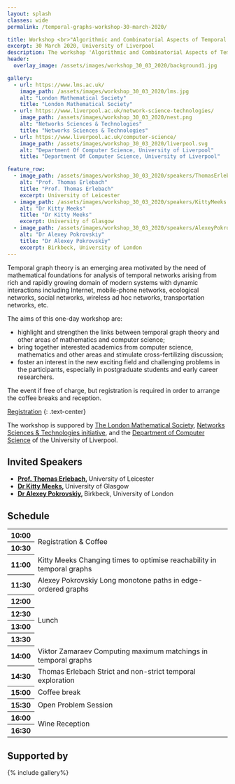 ```yaml
---
layout: splash
classes: wide
permalink: /temporal-graphs-workshop-30-march-2020/

title: Workshop <br>"Algorithmic and Combinatorial Aspects of Temporal Graph Theory"
excerpt: 30 March 2020, University of Liverpool
description: The workshop 'Algorithmic and Combinatorial Aspects of Temporal Graph Theory' aims to highlight and strengthen connections between the emerging area of Temporal Graph Theory and other areas of mathematics and computer science. The event is organized by Viktor Zamaraev and is sponsored by The London Mathematical Society, Networks Sciences & Technologies initiative, and the Department of Computer Science of the University of Liverpool.
header:
  overlay_image: /assets/images/workshop_30_03_2020/background1.jpg

gallery:
  - url: https://www.lms.ac.uk/
    image_path: /assets/images/workshop_30_03_2020/lms.jpg
    alt: "London Mathematical Society"
    title: "London Mathematical Society"
  - url: https://www.liverpool.ac.uk/network-science-technologies/
    image_path: /assets/images/workshop_30_03_2020/nest.png
    alt: "Networks Sciences & Technologies"
    title: "Networks Sciences & Technologies"
  - url: https://www.liverpool.ac.uk/computer-science/
    image_path: /assets/images/workshop_30_03_2020/liverpool.svg
    alt: "Department Of Computer Science, University of Liverpool"
    title: "Department Of Computer Science, University of Liverpool"

feature_row:
  - image_path: /assets/images/workshop_30_03_2020/speakers/ThomasErlebach.jpg
    alt: "Prof. Thomas Erlebach"
    title: "Prof. Thomas Erlebach"
    excerpt: University of Leicester
  - image_path: /assets/images/workshop_30_03_2020/speakers/KittyMeeks.jpg
    alt: "Dr Kitty Meeks"
    title: "Dr Kitty Meeks"
    excerpt: University of Glasgow
  - image_path: /assets/images/workshop_30_03_2020/speakers/AlexeyPokrovskiy.jpg
    alt: "Dr Alexey Pokrovskiy"
    title: "Dr Alexey Pokrovskiy"
    excerpt: Birkbeck, University of London
---
```


<!--
<div class="workshop_header">
    <h1 class="workshop_header_h1"> Algorithmic and Combinatorial Aspects of Temporal Graph Theory</h1> 
    <p>30 March 2020, University of Liverpool</p>
</div>
-->

Temporal graph theory is an emerging area motivated by the need of mathematical foundations for analysis of 
temporal networks arising from rich and rapidly growing domain of modern systems with dynamic interactions 
including Internet, mobile-phone networks, ecological networks, social networks, wireless ad hoc networks, 
transportation networks, etc.

The aims of this one-day workshop are:
* highlight and strengthen the links between temporal graph theory and other areas of mathematics and computer science;
* bring together interested academics from computer science, mathematics and other areas and stimulate cross-fertilizing discussion;
* foster an interest in the new exciting field and challenging problems in the participants, especially in postgraduate students and early career researchers.


<span style="font-size: 1em">
The event if free of charge, but registration is required in order to arrange the coffee breaks and reception.
</span>

<a href="https://www.eventbrite.co.uk/e/algorithmic-and-combinatorial-aspects-of-temporal-graph-theory-workshop-tickets-98992656701" class="btn btn--primary btn--large btn--success">Registration</a>
{: .text-center}

The workshop is suppored by [The London Mathematical Society](https://www.lms.ac.uk/ "The London Mathematical Society"), [Networks Sciences & Technologies initiative](https://www.liverpool.ac.uk/network-science-technologies/ "Networks Sciences & Technologies initiative"), and the [Department of Computer Science](https://www.liverpool.ac.uk/computer-science/) of the University of Liverpool.


## Invited Speakers

<!--
{% include feature_row %}
-->

<ul>
  <li>
    <span style="font-weight: bold;">
        <a target="_blank" href="https://www.cs.le.ac.uk/people/te17/">Prof. Thomas Erlebach</a>,
    </span>
    <span>
        University of Leicester
    </span>
  </li>

  <li>
    <span style="font-weight: bold;">
        <a target="_blank" href="http://www.dcs.gla.ac.uk/~kitty/">Dr Kitty Meeks</a>,
    </span>
    <span>
        University of Glasgow
    </span>
  </li>

  <li>
    <span style="font-weight: bold;">
        <a target="_blank" href="https://alexeypokrovskiy.com/">Dr Alexey Pokrovskiy</a>,
    </span>
    <span>
        Birkbeck, University of London
    </span>
  </li>
</ul>



## Schedule

<table class="schedule">
        <tr>
            <th>10:00</th>
            <td colspan="4" rowspan="2" class="stage-saturn" style="font-weight: normal">Registration & Coffee</td>
        </tr>
        <tr>
            <th>10:30</th>
        </tr>
        <tr>
            <th>11:00</th>
            <td colspan="4" class="stage-mercury">Kitty Meeks <span>Changing times to optimise reachability in temporal graphs</span></td>
        </tr>
        <tr>
            <th>11:30</th>
            <td colspan="4" class="stage-mercury">Alexey Pokrovskiy <span>Long monotone paths in edge-ordered graphs</span></td>
        </tr>
        <tr>
            <th>12:00</th>
            <td colspan="4" rowspan="4" class="stage-earth" style="font-weight: normal">Lunch</td>
        </tr>
        <tr>
            <th>12:30</th>
        </tr>
        <tr>
            <th>13:00</th>
        </tr>
        <tr>
            <th>13:30</th>
        </tr>
        <tr>
            <th>14:00</th>
            <td colspan="4" class="stage-mercury">Viktor Zamaraev <span>Computing maximum matchings in temporal graphs</span></td>
        </tr>
        <tr>
            <th>14:30</th>
            <td colspan="4" class="stage-mercury">Thomas Erlebach <span>Strict and non-strict temporal exploration</span></td>
        </tr>
        <tr>
            <th>15:00</th>
            <td colspan="4" class="stage-earth" style="font-weight: normal">Coffee break</td>
        </tr>
        <tr>
            <th>15:30</th>
            <td colspan="4" class="stage-mercury" style="font-weight: normal">Open Problem Session</td>
        </tr>
        <tr>
            <th>16:00</th>
            <td colspan="4" rowspan="2" class="stage-saturn" style="font-weight: normal">Wine Reception</td>
        </tr>
        <tr>
            <th>16:30</th>
        </tr>
</table>


## Supported by

{% include gallery%}